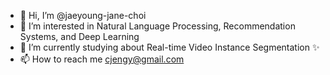 - 👋 Hi, I’m @jaeyoung-jane-choi
- 👀 I’m interested in Natural Language Processing, Recommendation Systems, and Deep Learning
- 🌱 I’m currently studying about Real-time Video Instance Segmentation ✨
- 📫 How to reach me cjengy@gmail.com 

